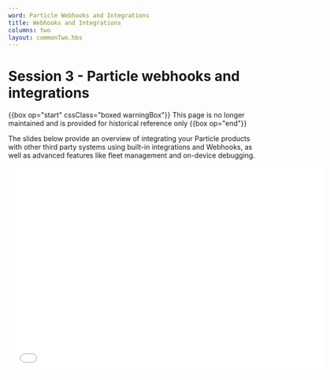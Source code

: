 ```yaml
---
word: Particle Webhooks and Integrations
title: Webhooks and Integrations
columns: two
layout: commonTwo.hbs
---
```


# Session 3 - Particle webhooks and integrations

{{box op="start" cssClass="boxed warningBox"}}
This page is no longer maintained and is provided for historical reference only
{{box op="end"}}

The slides below provide an overview of integrating your Particle products with other third party systems using built-in integrations and Webhooks, as well as advanced features like fleet management and on-device debugging.

<iframe src="/assets/files/Session3-ParticleIntegrations.pdf" width="640" height="420" class="video" frameborder="0" allowfullscreen="1" referrer="no-referrer">

This browser does not support PDFs. Please download the PDF to view it: <a href="/assets/files/Session3-ParticleIntegrations.pdf">Download PDF</a>

</iframe>
